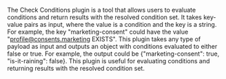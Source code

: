 The Check Conditions plugin is a tool that allows users to evaluate conditions and return results with the resolved condition set. It takes key-value pairs as input, where the value is a condition and the key is a string. For example, the key "marketing-consent" could have the value "profile@consents.marketing EXISTS". This plugin takes any type of payload as input and outputs an object with conditions evaluated to either false or true. For example, the output could be {"marketing-consent": true, "is-it-raining": false}. This plugin is useful for evaluating conditions and returning results with the resolved condition set.